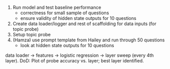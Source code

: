 1. Run model and test baseline performance
    - correctness for small sample of questions
    - ensure validity of hidden state outputs for 10 questions
2. Create data loader/logger and rest of scaffolding for data inputs (for topic probe)
3. Setup topic probe
4. (Hamza) use prompt template from Hailey and run through 50 questions
    - look at hidden state outputs for 10 questions

data loader → features → logistic regression → layer sweep (every 4th layer).
DoD: Plot of probe accuracy vs. layer; best layer identified.